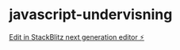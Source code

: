 # javascript-undervisning

[Edit in StackBlitz next generation editor ⚡️](https://stackblitz.com/~/github.com/tomekoder/javascript-undervisning)